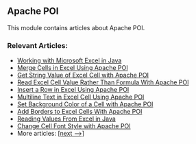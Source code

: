 ## Apache POI

This module contains articles about Apache POI.

### Relevant Articles:

- [Working with Microsoft Excel in Java](https://www.baeldung.com/java-microsoft-excel)
- [Merge Cells in Excel Using Apache POI](https://www.baeldung.com/java-apache-poi-merge-cells)
- [Get String Value of Excel Cell with Apache POI](https://www.baeldung.com/java-apache-poi-cell-string-value)
- [Read Excel Cell Value Rather Than Formula With Apache POI](https://www.baeldung.com/apache-poi-read-cell-value-formula)
- [Insert a Row in Excel Using Apache POI](https://www.baeldung.com/apache-poi-insert-excel-row)
- [Multiline Text in Excel Cell Using Apache POI](https://www.baeldung.com/apache-poi-write-multiline-text)
- [Set Background Color of a Cell with Apache POI](https://www.baeldung.com/apache-poi-background-color)
- [Add Borders to Excel Cells With Apache POI](https://www.baeldung.com/apache-poi-add-borders)
- [Reading Values From Excel in Java](https://www.baeldung.com/java-read-dates-excel)
- [Change Cell Font Style with Apache POI](https://www.baeldung.com/apache-poi-change-cell-font)
- More articles: [[next -->]](../apache-poi-2)
